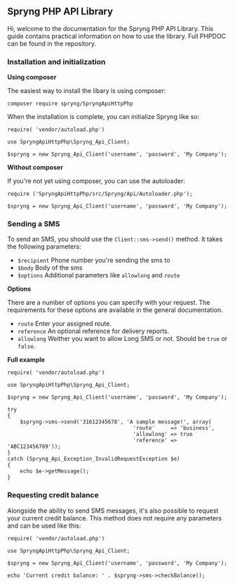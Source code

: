 ## Spryng PHP API Library

Hi, welcome to the documentation for the Spryng PHP API Library. This guide contains practical information on how to use the library. Full PHPDOC can be found in the repository.

### Installation and initialization

__Using composer__

The easiest way to install the libary is using composer:

```
composer require spryng/SpryngApiHttpPhp
```

When the installation is complete, you can initialize Spryng like so:

```
require( 'vendor/autoload.php')

use SpryngApiHttpPhp\Spryng_Api_Client;

$spryng = new Spryng_Api_Client('username', 'password', 'My Company');
```

__Without composer__

If you're not yet using composer, you can use the autoloader:

```
require ('SpryngApiHttpPhp/src/Spryng/Api/Autoloader.php');

$spryng = new Spryng_Api_Client('username', 'password', 'My Company');
```

### Sending a SMS

To send an SMS, you should use the `Client::sms->send()` method. It takes the following parameters:

* `$recipient` Phone number you're sending the sms to
* `$body` Body of the sms
* `$options` Additional parameters like `allowlong` and `route`

__Options__

There are a number of options you can specify with your request. The requirements for these options are available in the general documentation.

* `route` Enter your assigned route.
* `reference` An optional reference for delivery reports.
* `allowlong` Weither you want to allow Long SMS or not. Should be `true` or `false`.

__Full example__

```
require( 'vendor/autoload.php')

use SpryngApiHttpPhp\Spryng_Api_Client;

$spryng = new Spryng_Api_Client('username', 'password', 'My Company');

try 
{
	$spryng->sms->send('31612345678', 'A sample message!', array(
										'route'     => 'business',
										'allowlong' => true
										'reference' => 'ABC123456789'));
}
catch (Spryng_Api_Exception_InvalidRequestException $e)
{
	echo $e->getMessage();
}
```

### Requesting credit balance

Alongside the ability to send SMS messages, it's also possible to request your current credit balance. This method does not require any parameters and can be used like this:

```
require( 'vendor/autoload.php')

use SpryngApiHttpPhp\Spryng_Api_Client;

$spryng = new Spryng_Api_Client('username', 'password', 'My Company');

echo 'Current credit balance: ' . $spryng->sms->checkBalance();
```
